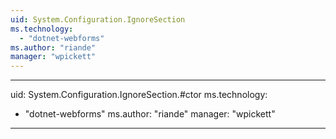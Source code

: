 ```yaml
---
uid: System.Configuration.IgnoreSection
ms.technology: 
  - "dotnet-webforms"
ms.author: "riande"
manager: "wpickett"
---
```


---
uid: System.Configuration.IgnoreSection.#ctor
ms.technology: 
  - "dotnet-webforms"
ms.author: "riande"
manager: "wpickett"
---
